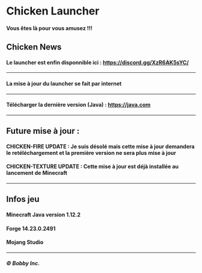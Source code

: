 # Chicken Launcher

#### Vous êtes là pour vous amusez !!!

## Chicken News

#### Le launcher est enfin disponnible ici : https://discord.gg/XzR6AK5sYC/
----------------------------------------------------------------------------------------
#### La mise à jour du launcher se fait par internet
----------------------------------------------------------------------------------------
#### Télécharger la dernière version (Java) : https://java.com
----------------------------------------------------------------------------------------
## Future mise à jour :

#### CHICKEN-FIRE UPDATE : Je suis désolé mais cette mise à jour demandera le retéléchargement et la première version ne sera plus mise à jour
#### CHICKEN-TEXTURE UPDATE : Cette mise à jour est déjà installée au lancement de Minecraft
----------------------------------------------------------------------------------------
## Infos jeu

#### Minecraft Java version 1.12.2
#### Forge 14.23.0.2491
#### Mojang Studio
----------------------------------------------------------------------------------------
##### © Bobby Inc.
